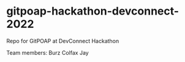 # gitpoap-hackathon-devconnect-2022
Repo for GitPOAP at DevConnect Hackathon

Team members:
Burz
Colfax
Jay
